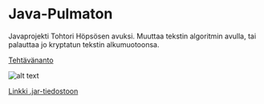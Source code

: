 Java-Pulmaton
=============

Javaprojekti Tohtori Höpsösen avuksi.
Muuttaa tekstin algoritmin avulla, tai palauttaa jo kryptatun tekstin alkumuotoonsa.

[Tehtävänanto](http://niksula.cs.hut.fi/~rantalp1/specs.pdf "Tehtävänanto")

![alt text](http://niksula.cs.hut.fi/~rantalp1/screenshot.png "screenshot")

[Linkki .jar-tiedostoon](http://niksula.cs.hut.fi/~rantalp1/Panajis_Rantala_Salaus.jar ".JAR")

